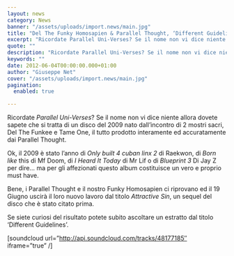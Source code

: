 ```yaml
---
layout: news
category: News
banner: "/assets/uploads/import.news/main.jpg"
title: "Del The Funky Homosapien & Parallel Thought, ‘Different Guidelines’"
excerpt: "Ricordate Parallel Uni-Verses? Se il nome non vi dice niente allora dovete sapete che si tratta di un disco del 2009 nato dall’incontro di 2 mostri sacri, Del The Funkee e Tame One, il tutto prodotto interamente ed accuratamente dai Parallel Thought. Ok, il 2009 è stato l’anno di Only built 4 cuban linx 2 di [&hellip"
quote: ""
description: "Ricordate Parallel Uni-Verses? Se il nome non vi dice niente allora dovete sapete che si tratta di un disco del 2009 nato dall’incontro di 2 mostri sacri, Del The Funkee e Tame One, il tutto prodotto interamente ed accuratamente dai Parallel Thought. Ok, il 2009 è stato l’anno di Only built 4 cuban linx 2 di [&hellip"
keywords: ""
date: 2012-06-04T00:00:00.000+01:00
author: "Giuseppe Net"
cover: "/assets/uploads/import.news/main.jpg"
pagination:
  enabled: true

---
```


Ricordate _Parallel_ _Uni-Verses_? Se il nome non vi dice niente allora dovete sapete che si tratta di un disco del 2009 nato dall’incontro di 2 mostri sacri, Del The Funkee e Tame One, il tutto prodotto interamente ed accuratamente dai Parallel Thought.

Ok, il 2009 è stato l’anno di   _Only built 4 cuban linx 2_ di Raekwon, di _Born like_ this di Mf Doom, di   _I Heard It Today_ di Mr Lif o di   _Blueprint 3_ Di Jay Z per dire… ma per gli affezionati questo album costituisce un vero e proprio must have.

Bene, i Parallel Thought e il nostro Funky Homosapien ci riprovano ed il 19 Giugno uscirà il loro nuovo lavoro dal titolo _Attractive Sin_, un sequel del disco che è stato citato prima.

Se siete curiosi del risultato potete subito ascoltare un estratto dal titolo ‘Different Guidelines’.

\[soundcloud url=”http://api.soundcloud.com/tracks/48177185″ iframe=”true” /\]